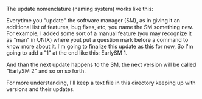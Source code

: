 The update nomenclature (naming system) works like this:

Everytime you "update" the software manager (SM), as in giving it an additional list of features, bug fixes, etc, you name the SM something new.
For example, I added some sort of a manual feature (you may recognize it as "man" in UNIX) where yout put a question mark before a command to know more about it.
I'm going to finalize this update as this for now, So I'm going to add a "1" at the end like this: EarlySM 1.

And than the next update happens to the SM, the next version will be called "EarlySM 2" and so on so forth.

For more understanding, I'll keep a text file in this directory keeping up with versions and their updates.
